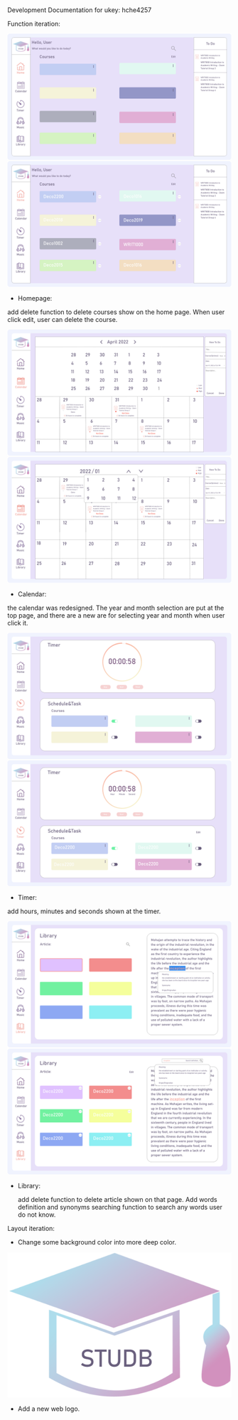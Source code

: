 # 
Development Documentation for ukey: hche4257

Function iteration:

![This is old home page](/images/1.png)
![This is new home page](/images/2.png)

* Homepage: 

add delete function to delete courses show on the home page. When user click edit, user can delete the course.

![This is old calendar page](/images/3.png)
![This is new calendar page](/images/4.png)

* Calendar: 

the calendar was redesigned. The year and month selection are put at the top page, and there are a new are for selecting year and month when user click it.

![This is old timer page](/images/5.png)
![This is new timer page](/images/6.png)

* Timer: 

add hours, minutes and seconds shown at the timer.

![This is old library page](/images/7.png)
![This is new library page](/images/8.png)

* Library:

  add delete function to delete article shown on that page. Add words definition and synonyms searching function to search any words user do not know.

Layout iteration:

* Change some background color into more deep color.

![This is new web logo](/images/weblogo.png)

* Add a new web logo.
